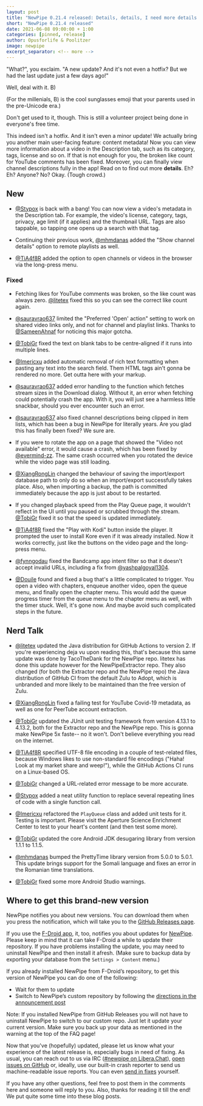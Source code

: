 ```yaml
---
layout: post
title: "NewPipe 0.21.4 released: Details, details, I need more details!"
short: "NewPipe 0.21.4 released"
date: 2021-06-08 09:00:00 + 1:00
categories: [pinned, release]
author: Opusforlife & Poolitzer
image: newpipe
excerpt_separator: <!-- more -->
---
```


"What?", you exclaim. "A new update? And it's not even a hotfix? But we had the last update just a few days ago!"

Well, deal with it. B)

(For the millenials, B) is the cool sunglasses emoji that your parents used in the pre-Unicode era.)

Don't get used to it, though. This is still a volunteer project being done in everyone's free time.

This indeed isn't a hotfix. And it isn't even a minor update! We actually bring you another main user-facing feature: content metadata! Now you can view more information about a video in the Description tab, such as its category, tags, license and so on. If that is not enough for you, the broken like count for YouTube comments has been fixed. Moreover, you can finally view channel descriptions fully in the app! Read on to find out more **details**. Eh? Eh? Anyone? No? Okay. (Tough crowd.)

<!-- more -->

## New

- [@Stypox](https://github.com/Stypox) is back with a bang! You can now view a video's metadata in the Description tab. For example, the video's license, category, tags, privacy, age limit (if it applies) and the thumbnail URL. Tags are also tappable, so tapping one opens up a search with that tag.

- Continuing their previous work, [@mhmdanas](https://github.com/mhmdanas) added the "Show channel details" option to remote playlists as well.

- [@TiA4f8R](https://github.com/TiA4f8R) added the option to open channels or videos in the browser via the long-press menu.

### Fixed

- Fetching likes for YouTube comments was broken, so the like count was always zero. [@litetex](https://github.com/litetex) fixed this so you can see the correct like count again.

- [@sauravrao637](https://github.com/sauravrao637) limited the "Preferred 'Open' action" setting to work on shared video links only, and not for channel and playlist links. Thanks to [@SameenAhnaf](https://github.com/SameenAhnaf) for noticing this major gotcha.

- [@TobiGr](https://github.com/TobiGr) fixed the text on blank tabs to be centre-aligned if it runs into multiple lines.

- [@Imericxu](https://github.com/Imericxu) added automatic removal of rich text formatting when pasting any text into the search field. Them HTML tags ain't gonna be rendered no more. Get outta here with your markup. 

- [@sauravrao637](https://github.com/sauravrao637) added error handling to the function which fetches stream sizes in the Download dialog. Without it, an error when fetching could potentially crash the app. With it, you will just see a harmless little snackbar, should you ever encounter such an error.

- [@sauravrao637](https://github.com/sauravrao637) also fixed channel descriptions being clipped in item lists, which has been a bug in NewPipe for literally years. Are you glad this has finally been fixed? We sure are.

- If you were to rotate the app on a page that showed the "Video not available" error, it would cause a crash, which has been fixed by [@evermind-zz](https://github.com/evermind-zz). The same crash occurred when you rotated the device while the video page was still loading.

- [@XiangRongLin](https://github.com/XiangRongLin) changed the behaviour of saving the import/export database path to only do so when an import/export successfully takes place. Also, when importing a backup, the path is committed immediately because the app is just about to be restarted.

- If you changed playback speed from the Play Queue page, it wouldn't reflect in the UI until you paused or scrubbed through the stream. [@TobiGr](https://github.com/TobiGr) fixed it so that the speed is updated immediately.

- [@TiA4f8R](https://github.com/TiA4f8R) fixed the "Play with Kodi" button inside the player. It prompted the user to install Kore even if it was already installed. Now it works correctly, just like the buttons on the video page and the long-press menu.

- [@fynngodau](https://github.com/fynngodau) fixed the Bandcamp app intent filter so that it doesn't accept invalid URLs, including a fix from [@yashpalgoyal1304](https://github.com/yashpalgoyal1304).

- [@Douile](https://github.com/Douile) found and fixed a bug that's a little complicated to trigger. You open a video with chapters, enqueue another video, open the queue menu, and finally open the chapter menu. This would add the queue progress timer from the queue menu to the chapter menu as well, with the timer stuck. Well, it's gone now. And maybe avoid such complicated steps in the future.

## Nerd Talk

- [@litetex](https://github.com/litetex) updated the Java distribution for GitHub Actions to version 2. If you're experiencing deja vu upon reading this, that's because this same update was done by TacoTheDank for the NewPipe repo. litetex has done this update however for the NewPipeExtractor repo. They also changed (for both the Extractor repo and the NewPipe repo) the Java distribution of GitHub CI from the default Zulu to Adopt, which is unbranded and more likely to be maintained than the free version of Zulu.

- [@XiangRongLin](https://github.com/XiangRongLin) fixed a failing test for YouTube Covid-19 metadata, as well as one for PeerTube account extraction.

- [@TobiGr](https://github.com/TobiGr) updated the JUnit unit testing framework from version 4.13.1 to 4.13.2, both for the Extractor repo and the NewPipe repo. This is gonna make NewPipe 5x faste-- no it won't. Don't believe everything you read on the internet.

- [@TiA4f8R](https://github.com/TiA4f8R) specified UTF-8 file encoding in a couple of test-related files, because Windows likes to use non-standard file encodings ("Haha! Look at my market share and weep!"), while the GitHub Actions CI runs on a Linux-based OS.

- [@TobiGr](https://github.com/TobiGr) changed a URL-related error message to be more accurate.

- [@Stypox](https://github.com/Stypox) added a neat utility function to replace several repeating lines of code with a single function call.

- [@Imericxu](https://github.com/Imericxu) refactored the `PlayQueue` class and added unit tests for it. Testing is important. Please visit the Aperture Science Enrichment Center to test to your heart's content (and then test some more).

- [@TobiGr](https://github.com/TobiGr) updated the core Android JDK desugaring library from version 1.1.1 to 1.1.5.

- [@mhmdanas](https://github.com/mhmdanas) bumped the PrettyTime library version from 5.0.0 to 5.0.1. This update brings support for the Somali language and fixes an error in the Romanian time translations.

- [@TobiGr](https://github.com/TobiGr) fixed some more Android Studio warnings.

## Where to get this brand-new version

NewPipe notifies you about new versions. You can download them when you press the notification, which will take you to the [GitHub Releases page](https://github.com/TeamNewPipe/NewPipe/releases).

If you use the [F-Droid app](https://f-droid.org/), it, too, notifies you about updates for [NewPipe](https://f-droid.org/packages/org.schabi.newpipe/).
Please keep in mind that it can take F-Droid a while to update their repository. If you have problems installing the update, you may need to uninstall NewPipe and then install it afresh. (Make sure to backup data by exporting your database from the `Settings > Content` menu.)

If you already installed NewPipe from F-Droid’s repository, to get this version of NewPipe you can do one of the following:

* Wait for them to update
* Switch to NewPipe’s custom repository by following the [directions in the announcement post](https://newpipe.net/blog/announcement/f-droid/pinned/f-droid-repo/)

Note: If you installed NewPipe from GitHub Releases you will not have to uninstall NewPipe to switch to our custom repo. Just let it update your current version.
Make sure you back up your data as mentioned in the warning at the top of the FAQ page!

Now that you've (hopefully) updated, please let us know what your experience of the latest release is, especially bugs in need of fixing. As usual, you can reach out to us via IRC ([#newpipe on Libera.Chat](https://web.libera.chat/#newpipe)), [open issues on GitHub](https://github.com/TeamNewPipe/NewPipe/issues/new) or, ideally, use our built-in crash reporter to send us machine-readable issue reports. You can even [send in fixes](https://github.com/TeamNewPipe/NewPipe/blob/dev/.github/CONTRIBUTING.md#bug-fixing) yourself.

If you have any other questions, feel free to post them in the comments here and someone will reply to you.  Also, thanks for reading it till the end! We put quite some time into these blog posts.
